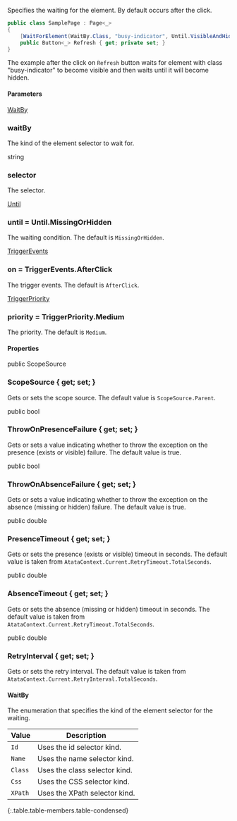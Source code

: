 Specifies the waiting for the element. By default occurs after the click.

```cs
public class SamplePage : Page<_>
{
    [WaitForElement(WaitBy.Class, "busy-indicator", Until.VisibleAndHidden)]
    public Button<_> Refresh { get; private set; }
}
```

The example after the click on `Refresh` button waits for element with class "busy-indicator" to become visible and then waits until it will become hidden.

#### Parameters

<div class="member">
    <span class="head"><a href="#waitby" class="type">WaitBy</a></span>
    <h3><span class="body" title="Required">waitBy</span></h3>
</div>

The kind of the element selector to wait for.

<div class="member">
    <span class="head"><span class="keyword">string</span></span>
    <h3><span class="body" title="Required">selector</span></h3>
</div>

The selector.

<div class="member">
    <span class="head"><a href="#until" class="type">Until</a></span>
    <h3><span class="body">until</span><span class="tail"> = <span class="type">Until</span>.MissingOrHidden</span></h3>
</div>

The waiting condition. The default is `MissingOrHidden`.

<div class="member">
    <span class="head"><a href="#triggerevents" class="type">TriggerEvents</a></span>
    <h3><span class="body">on</span><span class="tail"> = <span class="type">TriggerEvents</span>.AfterClick</span></h3>
</div>

The trigger events. The default is `AfterClick`.

<div class="member">
    <span class="head"><a href="#triggerpriority" class="type">TriggerPriority</a></span>
    <h3><span class="body">priority</span><span class="tail"> = <span class="type">TriggerPriority</span>.Medium</span></h3>
</div>

The priority. The default is `Medium`.

#### Properties

<div class="member">
    <span class="head"><span class="keyword">public</span> <span class="type">ScopeSource</span></span>
    <h3><span class="body">ScopeSource</span><span class="tail"> { <span class="keyword">get</span>; <span class="keyword">set</span>; }</span></h3>
</div>

Gets or sets the scope source. The default value is `ScopeSource.Parent`.

<div class="member">
    <span class="head"><span class="keyword">public</span> <span class="keyword">bool</span></span>
    <h3><span class="body">ThrowOnPresenceFailure</span><span class="tail"> { <span class="keyword">get</span>; <span class="keyword">set</span>; }</span></h3>
</div>

Gets or sets a value indicating whether to throw the exception on the presence (exists or visible) failure. The default value is true.

<div class="member">
    <span class="head"><span class="keyword">public</span> <span class="keyword">bool</span></span>
    <h3><span class="body">ThrowOnAbsenceFailure</span><span class="tail"> { <span class="keyword">get</span>; <span class="keyword">set</span>; }</span></h3>
</div>

Gets or sets a value indicating whether to throw the exception on the absence (missing or hidden) failure. The default value is true.

<div class="member">
    <span class="head"><span class="keyword">public</span> <span class="keyword">double</span></span>
    <h3><span class="body">PresenceTimeout</span><span class="tail"> { <span class="keyword">get</span>; <span class="keyword">set</span>; }</span></h3>
</div>

Gets or sets the presence (exists or visible) timeout in seconds. The default value is taken from `AtataContext.Current.RetryTimeout.TotalSeconds`.

<div class="member">
    <span class="head"><span class="keyword">public</span> <span class="keyword">double</span></span>
    <h3><span class="body">AbsenceTimeout</span><span class="tail"> { <span class="keyword">get</span>; <span class="keyword">set</span>; }</span></h3>
</div>

Gets or sets the absence (missing or hidden) timeout in seconds. The default value is taken from `AtataContext.Current.RetryTimeout.TotalSeconds`.

<div class="member">
    <span class="head"><span class="keyword">public</span> <span class="keyword">double</span></span>
    <h3><span class="body">RetryInterval</span><span class="tail"> { <span class="keyword">get</span>; <span class="keyword">set</span>; }</span></h3>
</div>

Gets or sets the retry interval. The default value is taken from `AtataContext.Current.RetryInterval.TotalSeconds`.

<a id="waitby" class="header-anchor"></a>

#### WaitBy

The enumeration that specifies the kind of the element selector for the waiting.

Value | Description
----- | -----------
`Id` | Uses the id selector kind.
`Name` | Uses the name selector kind.
`Class` | Uses the class selector kind.
`Css` | Uses the CSS selector kind.
`XPath` | Uses the XPath selector kind.
{:.table.table-members.table-condensed}